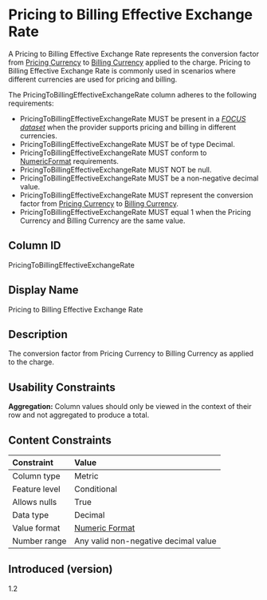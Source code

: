 # Pricing to Billing Effective Exchange Rate

A Pricing to Billing Effective Exchange Rate represents the conversion factor from [Pricing Currency](#pricingcurrency) to [Billing Currency](#billingcurrency) applied to the charge.  Pricing to Billing Effective Exchange Rate is commonly used in scenarios where different currencies are used for pricing and billing.  

The PricingToBillingEffectiveExchangeRate column adheres to the following requirements:

* PricingToBillingEffectiveExchangeRate MUST be present in a [*FOCUS dataset*](#glossary:FOCUS-dataset) when the provider supports pricing and billing in different currencies.
* PricingToBillingEffectiveExchangeRate MUST be of type Decimal.
* PricingToBillingEffectiveExchangeRate MUST conform to [NumericFormat](#numericformat) requirements.
* PricingToBillingEffectiveExchangeRate MUST NOT be null.
* PricingToBillingEffectiveExchangeRate MUST be a non-negative decimal value.
* PricingToBillingEffectiveExchangeRate MUST represent the conversion factor from [Pricing Currency](#pricingcurrency) to [Billing Currency](#billingcurrency).
* PricingToBillingEffectiveExchangeRate MUST equal 1 when the Pricing Currency and Billing Currency are the same value.

## Column ID

PricingToBillingEffectiveExchangeRate

## Display Name

Pricing to Billing Effective Exchange Rate

## Description

The conversion factor from Pricing Currency to Billing Currency as applied to the charge.

## Usability Constraints

**Aggregation:** Column values should only be viewed in the context of their row and not aggregated to produce a total.

## Content Constraints

| Constraint      | Value                                |
|:----------------|:-------------------------------------|
| Column type     | Metric                               |
| Feature level   | Conditional                          |
| Allows nulls    | True                                 |
| Data type       | Decimal                              |
| Value format    | [Numeric Format](#numericformat)     |
| Number range    | Any valid non-negative decimal value |

## Introduced (version)

1.2
